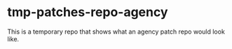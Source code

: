 # tmp-patches-repo-agency
This is a temporary repo that shows what an agency patch repo would look like.
